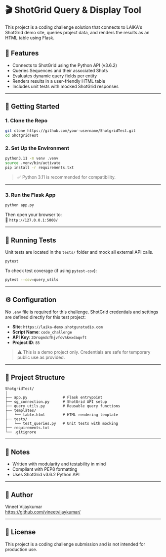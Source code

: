 
# 🎬 ShotGrid Query & Display Tool

This project is a coding challenge solution that connects to LAIKA's ShotGrid demo site, queries project data, and renders the results as an HTML table using Flask.

## 📌 Features

- Connects to ShotGrid using the Python API (v3.6.2)
- Queries Sequences and their associated Shots
- Evaluates dynamic query fields per entity
- Renders results in a user-friendly HTML table
- Includes unit tests with mocked ShotGrid responses

---

## 🚀 Getting Started

### 1. Clone the Repo

```bash
git clone https://github.com/your-username/ShotgridTest.git
cd ShotgridTest
```

### 2. Set Up the Environment

```bash
python3.11 -m venv .venv
source .venv/bin/activate
pip install -r requirements.txt
```

> ✅ Python 3.11 is recommended for compatibility.

---

### 3. Run the Flask App

```bash
python app.py
```

Then open your browser to:  
📍 `http://127.0.0.1:5000/`

---

## 🧪 Running Tests

Unit tests are located in the `tests/` folder and mock all external API calls.

```bash
pytest
```

To check test coverage (if using `pytest-cov`):

```bash
pytest --cov=query_utils
```

---

## ⚙️ Configuration

No `.env` file is required for this challenge. ShotGrid credentials and settings are defined directly for this test project:

- **Site**: `https://laika-demo.shotgunstudio.com`
- **Script Name**: `code_challenge`
- **API Key**: `2Drsqmdcfhjvfcv%kvxdaqvft`
- **Project ID**: `85`

> ⚠️ This is a demo project only. Credentials are safe for temporary public use as provided.

---

## 📁 Project Structure

```
ShotgridTest/
│
├── app.py                # Flask entrypoint
├── sg_connection.py      # ShotGrid API setup
├── query_utils.py        # Reusable query functions
├── templates/
│   └── table.html        # HTML rendering template
├── tests/
│   └── test_queries.py   # Unit tests with mocking
├── requirements.txt
└── .gitignore
```

---

## 📝 Notes

- Written with modularity and testability in mind
- Compliant with PEP8 formatting
- Uses ShotGrid v3.6.2 Python API

---

## 🧠 Author

Vineet Vijaykumar  
https://github.com/vineetvijaykumar/

---

## 🏁 License

This project is a coding challenge submission and is not intended for production use.

